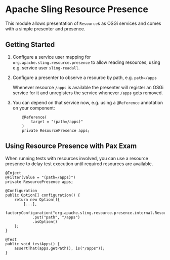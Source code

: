 Apache Sling Resource Presence
==============================

This module allows presentation of `Resource`s as OSGi services and comes with a simple presenter and presence.

Getting Started
---------------

1. Configure a service user mapping for `org.apache.sling.resource.presence` to allow reading resources, using e.g. service user `sling-readall`.
2. Configure a presenter to observe a resource by path, e.g. `path=/apps`
   
   Whenever resource `/apps` is available the presenter will register an OSGi service for it and unregisters the service whenever `/apps` gets removed.
3. You can depend on that service now, e.g. using a `@Reference` annotation on your component:

   ```
       @Reference(
           target = "(path=/apps)"
       )
       private ResourcePresence apps;
   ```

Using Resource Presence with Pax Exam
-------------------------------------

When running tests with resources involved, you can use a resource presence to delay test execution until required resources are available.

    @Inject
    @Filter(value = "(path=/apps)")
    private ResourcePresence apps;

    @Configuration
    public Option[] configuration() {
        return new Option[]{
            [...],
            factoryConfiguration("org.apache.sling.resource.presence.internal.ResourcePresenter")
                .put("path", "/apps")
                .asOption()
        };
    }

    @Test
    public void testApps() {
        assertThat(apps.getPath(), is("/apps"));
    }
